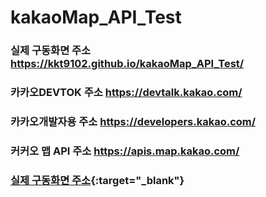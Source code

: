 # kakaoMap_API_Test

### 실제 구동화면 주소 https://kkt9102.github.io/kakaoMap_API_Test/

### 카카오DEVTOK 주소 https://devtalk.kakao.com/

### 카카오개발자용 주소 https://developers.kakao.com/

### 커커오 맵 API 주소 https://apis.map.kakao.com/

### [실제 구동화면 주소](https://kkt9102.github.io/kakaoMap_API_Test/){:target="_blank"}
